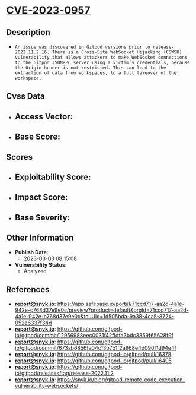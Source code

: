 
# [CVE-2023-0957](https://cve.mitre.org/cgi-bin/cvename.cgi?name=CVE-2023-0957)

## Description

- `An issue was discovered in Gitpod versions prior to release-2022.11.2.16. There is a Cross-Site WebSocket Hijacking (CSWSH) vulnerability that allows attackers to make WebSocket connections to the Gitpod JSONRPC server using a victim’s credentials, because the Origin header is not restricted. This can lead to the extraction of data from workspaces, to a full takeover of the workspace.`

## Cvss Data

- **Access Vector**:
  - 
- **Base Score**:
  - 

## Scores

- **Exploitability Score**:
  - 
- **Impact Score**:
  - 
- **Base Severity**:
  - 

## Other Information

- **Publish Date**:
  - 2023-03-03 08:15:08
- **Vulnerability Status**:
  - Analyzed

## References

- **report@snyk.io**: https://app.safebase.io/portal/71ccd717-aa2d-4a1e-942e-c768d37e9e0c/preview?product=default&orgId=71ccd717-aa2d-4a1e-942e-c768d37e9e0c&tcuUid=1d505bda-9a38-4ca5-8724-052e6337f34d
- **report@snyk.io**: https://github.com/gitpod-io/gitpod/commit/12956988eec0031f42ffdfa3bdc3359f65628f9f
- **report@snyk.io**: https://github.com/gitpod-io/gitpod/commit/673ab6856fa04c13b7b1f2a968e4d090f1d94e4f
- **report@snyk.io**: https://github.com/gitpod-io/gitpod/pull/16378
- **report@snyk.io**: https://github.com/gitpod-io/gitpod/pull/16405
- **report@snyk.io**: https://github.com/gitpod-io/gitpod/releases/tag/release-2022.11.2
- **report@snyk.io**: https://snyk.io/blog/gitpod-remote-code-execution-vulnerability-websockets/
